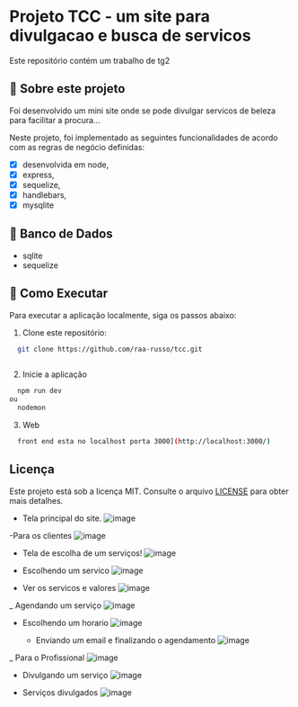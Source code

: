# Projeto TCC - um site para divulgacao e busca de servicos

Este repositório contém um trabalho de tg2

## 📖 Sobre este projeto

Foi desenvolvido um mini site onde se pode divulgar servicos de beleza para facilitar a procura...

Neste projeto, foi implementado as seguintes funcionalidades de acordo com as regras de negócio definidas:

- [x] desenvolvida em node, 
- [x] express, 
- [x] sequelize, 
- [x] handlebars,
- [x] mysqlite

## 📖 Banco de Dados

- sqlite
- sequelize

## 📖 Como Executar

Para executar a aplicação localmente, siga os passos abaixo:

1. Clone este repositório:

```bash
  git clone https://github.com/raa-russo/tcc.git
  
```
2. Inicie a aplicação

```bash
  npm run dev
ou
  nodemon
```
3. Web

```bash
  front end esta no localhost porta 3000](http://localhost:3000/)
```

## Licença
Este projeto está sob a licença MIT. Consulte o arquivo [LICENSE](./LICENSE) para obter mais detalhes.

- Tela principal do site.
![image](https://github.com/raa-russo/TG/assets/101585738/41841986-5f1b-4c69-889c-1001dc3e7abf)

-Para os clientes
![image](https://github.com/raa-russo/TG/assets/101585738/0cc470fe-583a-4a66-b299-324ebdd92fed)


- Tela de escolha de um serviços!
![image](https://github.com/raa-russo/TG/assets/101585738/d8eaf360-8767-413f-a871-133b7e634fed)


- Escolhendo um servico
![image](https://github.com/raa-russo/TG/assets/101585738/3f35a856-23c3-4c92-a863-7b3c078ca7b6)


- Ver os servicos e valores
 ![image](https://github.com/raa-russo/TG/assets/101585738/23398b5a-1bb4-4dc3-94fc-3f44da9e66f1)

 
_ Agendando um serviço
![image](https://github.com/raa-russo/TG/assets/101585738/208e770a-d322-40a0-a4c6-7e0d16d14352)

- Escolhendo um horario
![image](https://github.com/raa-russo/TG/assets/101585738/498f8cf2-8ec0-432f-8873-744878996756)

  - Enviando um email e finalizando o agendamento
![image](https://github.com/raa-russo/TG/assets/101585738/854643f9-9591-4441-b04c-c728366f50c0)


_ Para o Profissional
![image](https://github.com/raa-russo/TG/assets/101585738/04435716-fe1c-4d90-9de9-854a92d9aa15)

- Divulgando um serviço
![image](https://github.com/raa-russo/TG/assets/101585738/d5dc348c-ad8c-4663-9b40-7f33edca596c)


- Serviços divulgados
![image](https://github.com/raa-russo/TG/assets/101585738/f6e0e570-6a1c-4697-87a6-dab573feea34)





